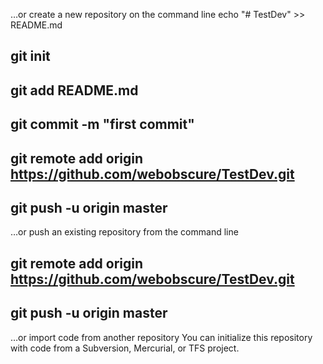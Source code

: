 …or create a new repository on the command line
echo "# TestDev" >> README.md
## git init
## git add README.md
## git commit -m "first commit"
## git remote add origin https://github.com/webobscure/TestDev.git
## git push -u origin master
                
…or push an existing repository from the command line
## git remote add origin https://github.com/webobscure/TestDev.git
## git push -u origin master
…or import code from another repository
You can initialize this repository with code from a Subversion, Mercurial, or TFS project.

